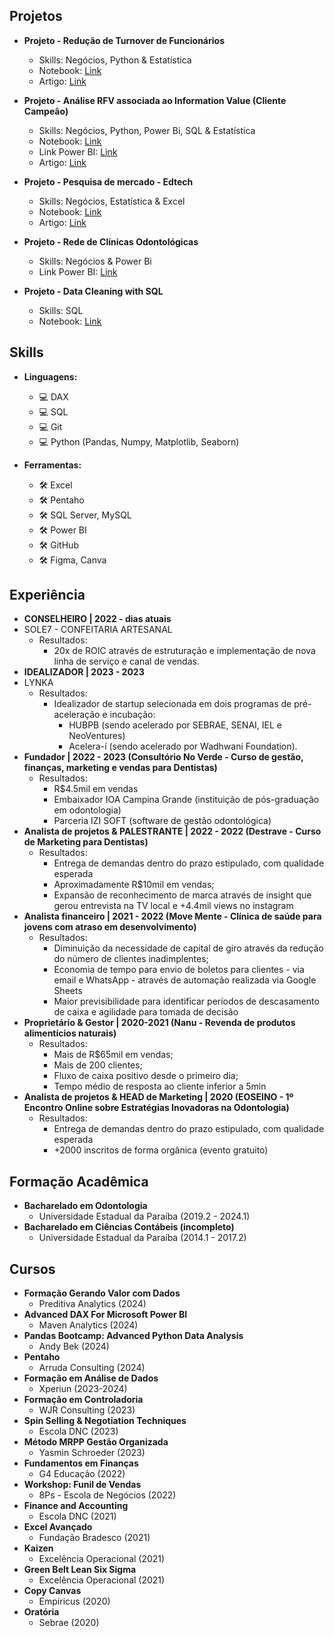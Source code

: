 ## **Projetos**

- **Projeto - Redução de Turnover de Funcionários**
  - Skills: Negócios, Python & Estatística
  - Notebook: [Link](https://github.com/iuryleal/Reducao-de-Turnover)
  - Artigo: [Link](https://medium.com/@iuryleal/redu%C3%A7%C3%A3o-de-turnover-0dd0f4f31f95)

- **Projeto - Análise RFV associada ao Information Value (Cliente Campeão)**
  - Skills: Negócios, Python, Power Bi, SQL & Estatística
  - Notebook: [Link](https://github.com/iuryleal/RFV-Information-Value)
  - Link Power BI: [Link](https://app.powerbi.com/view?r=eyJrIjoiZTlhNWFiNGYtMzlkNi00NjJjLThlYTEtMzk2OTAzMzc3OTUyIiwidCI6ImQyOGI5MzEwLWE5NzQtNGRjOC1iMDg4LTZmMTdhNTJjNjc2MiJ9)
  - Artigo: [Link](https://medium.com/@iuryleal/an%C3%A1lise-rfv-associada-ao-information-value-cliente-campe%C3%A3o-e5104c18c144)
 
- **Projeto - Pesquisa de mercado - Edtech**
  - Skills: Negócios, Estatística & Excel
  - Notebook:  [Link](https://github.com/iuryleal/PesquisaMercadoEdtech)
  - Artigo: [Link](https://medium.com/@iuryleal/pesquisa-de-mercado-edtech-de1c28eb72b5)

- **Projeto - Rede de Clínicas Odontológicas**
  - Skills: Negócios & Power Bi
  - Link Power BI: [Link](https://app.powerbi.com/view?r=eyJrIjoiZDJiNDk3MTMtMzZjNy00OTliLTlhYzMtNWFkNThjNGEyZTJmIiwidCI6ImQyOGI5MzEwLWE5NzQtNGRjOC1iMDg4LTZmMTdhNTJjNjc2MiJ9)
  
- **Projeto - Data Cleaning with SQL**
  - Skills: SQL
  - Notebook: [Link](https://github.com/iuryleal/Data-Cleaning-with-SQL)

## **Skills**
- **Linguagens:**
  - 💻 DAX
  - 💻 SQL
  - 💻 Git
  - 💻 Python (Pandas, Numpy, Matplotlib, Seaborn)

- **Ferramentas:**
  - 🛠️ Excel
  - 🛠️ Pentaho 
  - 🛠️ SQL Server, MySQL
  - 🛠️ Power BI
  - 🛠️ GitHub
  - 🛠️ Figma, Canva

## **Experiência**
- **CONSELHEIRO | 2022 - dias atuais**
- SOLE7 - CONFEITARIA ARTESANAL
  - Resultados:
    - 20x de ROIC através de estruturação e implementação de nova linha de serviço e canal de vendas.
- **IDEALIZADOR | 2023 - 2023**
- LYNKA
  - Resultados:
    - Idealizador de startup selecionada em dois programas de pré-aceleração e incubação: 
        - HUBPB (sendo acelerado por SEBRAE, SENAI, IEL e NeoVentures) 
        - Acelera-í (sendo acelerado por Wadhwani Foundation).
- **Fundador | 2022 - 2023 (Consultório No Verde - Curso de gestão, finanças, marketing e vendas para Dentistas)**
  - Resultados:
    - R$4.5mil em vendas
    - Embaixador IOA Campina Grande (instituição de pós-graduação em odontologia)
    - Parceria IZI SOFT (software de gestão odontológica)
- **Analista de projetos & PALESTRANTE | 2022 - 2022 (Destrave - Curso de Marketing para Dentistas)**
  - Resultados:
    - Entrega de demandas dentro do prazo estipulado, com qualidade esperada
    - Aproximadamente R$10mil em vendas;
    - Expansão de reconhecimento de marca através de insight que gerou entrevista na TV local e +4.4mil views no instagram
- **Analista financeiro | 2021 - 2022 (Move Mente - Clínica de saúde para jovens com atraso em desenvolvimento)**
  - Resultados:
    - Diminuição da necessidade de capital de giro através da redução do número de clientes inadimplentes;
    - Economia de tempo para envio de boletos para clientes - via email e WhatsApp - através de automação realizada via Google Sheets
    - Maior previsibilidade para identificar períodos de descasamento de caixa e agilidade para tomada de decisão
- **Proprietário & Gestor  | 2020-2021 (Nanu - Revenda de produtos alimentícios naturais)**
  - Resultados:
    - Mais de R$65mil em vendas; 
    - Mais de 200 clientes;
    - Fluxo de caixa positivo desde o primeiro dia;
    - Tempo médio de resposta ao cliente inferior a 5min
- **Analista de projetos & HEAD de Marketing | 2020  (EOSEINO - 1º Encontro Online sobre Estratégias Inovadoras na Odontologia)**
  - Resultados:
    - Entrega de demandas dentro do prazo estipulado, com qualidade esperada
    - +2000 inscritos de forma orgânica (evento gratuito)
    
## **Formação Acadêmica**
- **Bacharelado em Odontologia**
  - Universidade Estadual da Paraíba (2019.2 - 2024.1)
- **Bacharelado em Ciências Contábeis (incompleto)**
  - Universidade Estadual da Paraíba (2014.1 - 2017.2)

## **Cursos**
- **Formação Gerando Valor com Dados** 
  -  Preditiva Analytics (2024)
- **Advanced DAX For Microsoft Power BI**
  - Maven Analytics (2024)
- **Pandas Bootcamp: Advanced Python Data Analysis**
  - Andy Bek (2024)
- **Pentaho**
  - Arruda Consulting (2024)
- **Formação em Análise de Dados**
  - Xperiun (2023-2024)
- **Formação em Controladoria**
  - WJR Consulting (2023)
- **Spin Selling & Negotiation Techniques**
  - Escola DNC (2023)
- **Método MRPP Gestão Organizada**
  - Yasmin Schroeder (2023)
- **Fundamentos em Finanças**
  - G4 Educação (2022)
- **Workshop: Funil de Vendas**
  - 8Ps - Escola de Negócios (2022)
- **Finance and Accounting**
  - Escola DNC (2021)
- **Excel Avançado**
  - Fundação Bradesco (2021)
- **Kaizen**
  - Excelência Operacional (2021)
- **Green Belt Lean Six Sigma**
  - Excelência Operacional (2021)
- **Copy Canvas**
  - Empiricus (2020)
- **Oratória**
  - Sebrae (2020)
